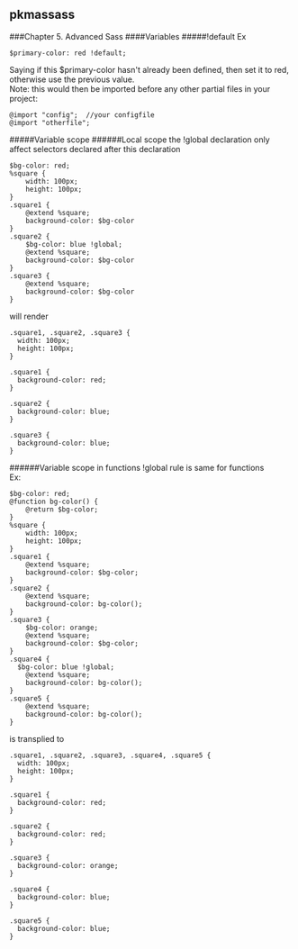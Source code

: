 ## pkmassass

###Chapter 5. Advanced Sass
####Variables
#####!default
Ex
```
$primary-color: red !default; 
```
Saying if this $primary-color hasn't already been defined, then set it to red, otherwise use the previous value.  
Note: this would then be imported before any other partial files in your project:  
```
@import "config";  //your configfile
@import "otherfile"; 
```
#####Variable scope
######Local scope
the !global declaration only affect selectors declared after this declaration
```
$bg-color: red; 
%square { 
    width: 100px; 
    height: 100px;
} 
.square1 { 
    @extend %square; 
    background-color: $bg-color 
} 
.square2 { 
    $bg-color: blue !global; 
    @extend %square; 
    background-color: $bg-color 
} 
.square3 { 
    @extend %square; 
    background-color: $bg-color 
} 
```
will render
```
.square1, .square2, .square3 {
  width: 100px;
  height: 100px;
}

.square1 {
  background-color: red;
}

.square2 {
  background-color: blue;
}

.square3 {
  background-color: blue;
}
```
######Variable scope in functions
!global rule is same for functions  
Ex:
```
$bg-color: red; 
@function bg-color() { 
    @return $bg-color; 
} 
%square { 
    width: 100px; 
    height: 100px; 
} 
.square1 { 
    @extend %square; 
    background-color: $bg-color; 
}
.square2 { 
    @extend %square; 
    background-color: bg-color(); 
} 
.square3 { 
    $bg-color: orange; 
    @extend %square; 
    background-color: $bg-color; 
} 
.square4 { 
  $bg-color: blue !global; 
    @extend %square; 
    background-color: bg-color(); 
} 
.square5 { 
    @extend %square; 
    background-color: bg-color(); 
} 
```
is transplied to
```
.square1, .square2, .square3, .square4, .square5 {
  width: 100px;
  height: 100px;
}

.square1 {
  background-color: red;
}

.square2 {
  background-color: red;
}

.square3 {
  background-color: orange;
}

.square4 {
  background-color: blue;
}

.square5 {
  background-color: blue;
}
```
